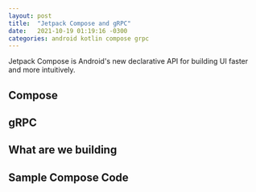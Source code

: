 ```yaml
---
layout: post
title:  "Jetpack Compose and gRPC"
date:   2021-10-19 01:19:16 -0300
categories: android kotlin compose grpc
---
```

Jetpack Compose is Android's new declarative API for building UI faster and more intuitively.

## Compose

## gRPC

## What are we building

## Sample Compose Code